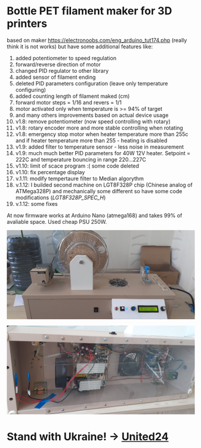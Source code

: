 # Bottle PET filament maker for 3D printers

based on maker https://electronoobs.com/eng_arduino_tut174.php (really think it is not works)
but have some additional features like:
1. added potentiometer to speed regulation
2. forward/reverse direction of motor
3. changed PID regulator to other library
4. added sensor of filament ending
5. deleted PID parameters configuration (leave only temperature configuring)
6. added counting length of filament maked (cm)
7. forward motor steps = 1/16 and revers = 1/1
8. motor activated only when temperature is >= 94% of target
9. and many others improvements based on actual device usage
10. v1.8: remove potentiometer (now speed controlling with rotary)
11. v1.8: rotary encoder more and more stable controlling when rotating
12. v1.8: emergency stop motor when heater temperature more than 255c and if heater temperature more than 255 - heating is disabled
13. v1.9: added filter to temperature sensor - less noise in measurement
14. v1.9: much much better PID parameters for 40W 12V heater. Setpoint = 222C and temperature bouncing in range 220...227C
15. v1.10: limit of scace program :( some code deleted
16. v1.10: fix percentage display
17. v.1.11: modify tempertaure filter to Median algorythm
18. v.1.12: I builded second machine on LGT8F328P chip (Chinese analog of ATMega328P) and mechanically some different so have some code modifications (_LGT8F328P_SPEC_H_)
19. v.1.12: some fixes

At now firmware works at Arduino Nano (atmega168) and takes 99% of avaliable space. 
Used cheap PSU 250W.

![pet filament maker](https://github.com/boomsya/PET-filament-maker/blob/main/20230801_170722.jpg)

![pet filament maker](https://github.com/boomsya/PET-filament-maker/blob/main/20230823_114803.jpg)

# Stand with Ukraine! -> [United24](https://u24.gov.ua/)
